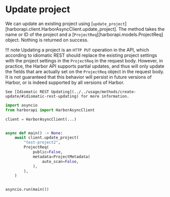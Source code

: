 # Update project

We can update an existing project using [`update_project`][harborapi.client.HarborAsyncClient.update_project]. The method takes the name or ID of the project and a [`ProjectReq`][harborapi.models.ProjectReq] object. Nothing is returned on success.

!!! note
    Updating a project is an `HTTP PUT` operation in the API, which according to idiomatic REST should replace the existing project settings with the project settings in the `ProjectReq` in the request body. However, in practice, the Harbor API supports partial updates, and thus will only update the fields that are actually set on the `ProjectReq` object in the request body. It is not guaranteed that this behavior will persist in future versions of Harbor, or is indeed supported by all versions of Harbor.

    See [Idiomatic REST Updating](../../usage/methods/create-update/#idiomatic-rest-updating) for more information.

```py
import asyncio
from harborapi import HarborAsyncClient

client = HarborAsyncClient(...)


async def main() -> None:
    await client.update_project(
        "test-project2",
        ProjectReq(
            public=False,
            metadata=ProjectMetadata(
                auto_scan=False,
            ),
        ),
    )


asyncio.run(main())
```
